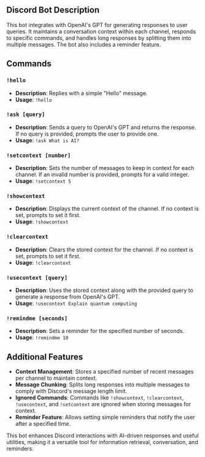 ## Discord Bot Description
This bot integrates with OpenAI's GPT for generating responses to user queries. It maintains a conversation context within each channel, responds to specific commands, and handles long responses by splitting them into multiple messages. The bot also includes a reminder feature.

## Commands

### `!hello`
- **Description**: Replies with a simple "Hello" message.
- **Usage**: `!hello`

### `!ask [query]`
- **Description**: Sends a query to OpenAI's GPT and returns the response. If no query is provided, prompts the user to provide one.
- **Usage**: `!ask What is AI?`

### `!setcontext [number]`
- **Description**: Sets the number of messages to keep in context for each channel. If an invalid number is provided, prompts for a valid integer.
- **Usage**: `!setcontext 5`

### `!showcontext`
- **Description**: Displays the current context of the channel. If no context is set, prompts to set it first.
- **Usage**: `!showcontext`

### `!clearcontext`
- **Description**: Clears the stored context for the channel. If no context is set, prompts to set it first.
- **Usage**: `!clearcontext`

### `!usecontext [query]`
- **Description**: Uses the stored context along with the provided query to generate a response from OpenAI's GPT.
- **Usage**: `!usecontext Explain quantum computing`

### `!remindme [seconds]`
- **Description**: Sets a reminder for the specified number of seconds.
- **Usage**: `!remindme 10`

## Additional Features

- **Context Management**: Stores a specified number of recent messages per channel to maintain context.
- **Message Chunking**: Splits long responses into multiple messages to comply with Discord's message length limit.
- **Ignored Commands**: Commands like `!showcontext`, `!clearcontext`, `!usecontext`, and `!setcontext` are ignored when storing messages for context.
- **Reminder Feature**: Allows setting simple reminders that notify the user after a specified time.

This bot enhances Discord interactions with AI-driven responses and useful utilities, making it a versatile tool for information retrieval, conversation, and reminders.
